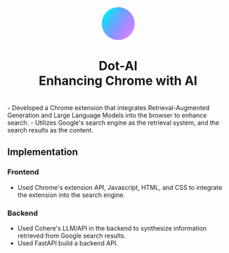 <div align="center">
  <img src="https://github.com/merrickliu888/dot-ai/blob/main/chrome-extension/extension/icons/dot.png" alt="Dot" width="75">  
  <h1>Dot-AI<br> Enhancing Chrome with AI</h1>
  <br>
</div>
-   Developed a Chrome extension that integrates Retrieval-Augmented Generation and Large Language Models into the browser to enhance search.
-   Utilizes Google's search engine as the retrieval system, and the search results as the content.

## Implementation
### Frontend

-   Used Chrome's extension API, Javascript, HTML, and CSS to integrate the extension into the search engine.

### Backend

-   Used Cohere's LLM/API in the backend to synthesize information retrieved from Google search results.
-   Used FastAPI build a backend API.
